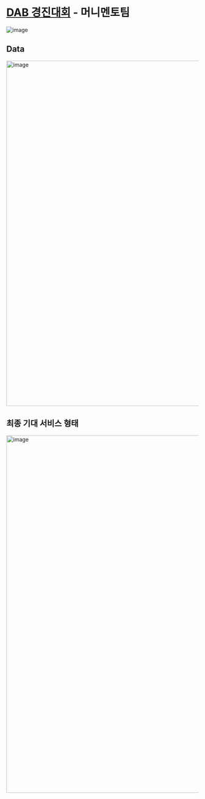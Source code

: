 # [DAB 경진대회](https://biz.korea.ac.kr/activities/DTB.html) - 머니멘토팀
![image](https://github.com/user-attachments/assets/a3b3e0eb-d79c-440f-830a-3f47a0028410)


## Data 
<img width="903" alt="image" src="https://github.com/user-attachments/assets/72081081-bf97-4b1a-84c4-75072d5f04f0">


## 최종 기대 서비스 형태
<img width="935" alt="image" src="https://github.com/user-attachments/assets/8afffe63-608b-41ae-9da8-b48e21706596">
